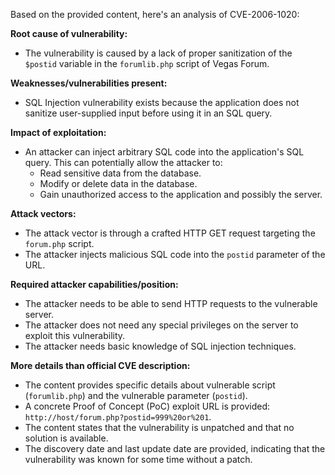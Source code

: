 Based on the provided content, here's an analysis of CVE-2006-1020:

**Root cause of vulnerability:**
- The vulnerability is caused by a lack of proper sanitization of the `$postid` variable in the `forumlib.php` script of Vegas Forum.

**Weaknesses/vulnerabilities present:**
- SQL Injection vulnerability exists because the application does not sanitize user-supplied input before using it in an SQL query.

**Impact of exploitation:**
- An attacker can inject arbitrary SQL code into the application's SQL query. This can potentially allow the attacker to:
    - Read sensitive data from the database.
    - Modify or delete data in the database.
    - Gain unauthorized access to the application and possibly the server.

**Attack vectors:**
- The attack vector is through a crafted HTTP GET request targeting the `forum.php` script.
- The attacker injects malicious SQL code into the `postid` parameter of the URL.

**Required attacker capabilities/position:**
- The attacker needs to be able to send HTTP requests to the vulnerable server.
- The attacker does not need any special privileges on the server to exploit this vulnerability.
-  The attacker needs basic knowledge of SQL injection techniques.

**More details than official CVE description:**

- The content provides specific details about vulnerable script (`forumlib.php`) and the vulnerable parameter (`postid`).
- A concrete Proof of Concept (PoC) exploit URL is provided: `http://host/forum.php?postid=999%20or%201`.
- The content states that the vulnerability is unpatched and that no solution is available.
- The discovery date and last update date are provided, indicating that the vulnerability was known for some time without a patch.